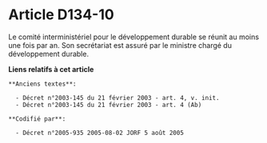 # Article D134-10

Le comité interministériel pour le développement durable se réunit au moins une fois par an. Son secrétariat est assuré par
le ministre chargé du développement durable.

**Liens relatifs à cet article**

	**Anciens textes**:

	  - Décret n°2003-145 du 21 février 2003 - art. 4, v. init.
	  - Décret n°2003-145 du 21 février 2003 - art. 4 (Ab)

	**Codifié par**:

	  - Décret n°2005-935 2005-08-02 JORF 5 août 2005

